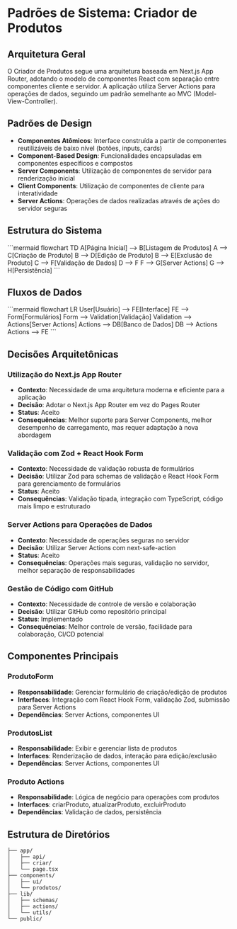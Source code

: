 # Padrões de Sistema: Criador de Produtos

## Arquitetura Geral
O Criador de Produtos segue uma arquitetura baseada em Next.js App Router, adotando o modelo de componentes React com separação entre componentes cliente e servidor. A aplicação utiliza Server Actions para operações de dados, seguindo um padrão semelhante ao MVC (Model-View-Controller).

## Padrões de Design
- **Componentes Atômicos**: Interface construída a partir de componentes reutilizáveis de baixo nível (botões, inputs, cards)
- **Component-Based Design**: Funcionalidades encapsuladas em componentes específicos e compostos
- **Server Components**: Utilização de componentes de servidor para renderização inicial
- **Client Components**: Utilização de componentes de cliente para interatividade
- **Server Actions**: Operações de dados realizadas através de ações do servidor seguras

## Estrutura do Sistema
\`\`\`mermaid
flowchart TD
    A[Página Inicial] --> B[Listagem de Produtos]
    A --> C[Criação de Produto]
    B --> D[Edição de Produto]
    B --> E[Exclusão de Produto]
    C --> F[Validação de Dados]
    D --> F
    F --> G[Server Actions]
    G --> H[Persistência]
\`\`\`

## Fluxos de Dados
\`\`\`mermaid
flowchart LR
    User[Usuário] --> FE[Interface]
    FE --> Form[Formulários]
    Form --> Validation[Validação]
    Validation --> Actions[Server Actions]
    Actions --> DB[Banco de Dados]
    DB --> Actions
    Actions --> FE
\`\`\`

## Decisões Arquitetônicas
### Utilização do Next.js App Router
- **Contexto**: Necessidade de uma arquitetura moderna e eficiente para a aplicação
- **Decisão**: Adotar o Next.js App Router em vez do Pages Router
- **Status**: Aceito
- **Consequências**: Melhor suporte para Server Components, melhor desempenho de carregamento, mas requer adaptação à nova abordagem

### Validação com Zod + React Hook Form
- **Contexto**: Necessidade de validação robusta de formulários
- **Decisão**: Utilizar Zod para schemas de validação e React Hook Form para gerenciamento de formulários
- **Status**: Aceito
- **Consequências**: Validação tipada, integração com TypeScript, código mais limpo e estruturado

### Server Actions para Operações de Dados
- **Contexto**: Necessidade de operações seguras no servidor
- **Decisão**: Utilizar Server Actions com next-safe-action
- **Status**: Aceito
- **Consequências**: Operações mais seguras, validação no servidor, melhor separação de responsabilidades

### Gestão de Código com GitHub
- **Contexto**: Necessidade de controle de versão e colaboração
- **Decisão**: Utilizar GitHub como repositório principal
- **Status**: Implementado
- **Consequências**: Melhor controle de versão, facilidade para colaboração, CI/CD potencial

## Componentes Principais
### ProdutoForm
- **Responsabilidade**: Gerenciar formulário de criação/edição de produtos
- **Interfaces**: Integração com React Hook Form, validação Zod, submissão para Server Actions
- **Dependências**: Server Actions, componentes UI

### ProdutosList
- **Responsabilidade**: Exibir e gerenciar lista de produtos
- **Interfaces**: Renderização de dados, interação para edição/exclusão
- **Dependências**: Server Actions, componentes UI

### Produto Actions
- **Responsabilidade**: Lógica de negócio para operações com produtos
- **Interfaces**: criarProduto, atualizarProduto, excluirProduto
- **Dependências**: Validação de dados, persistência

## Estrutura de Diretórios
```
├── app/
│   ├── api/
│   ├── criar/
│   └── page.tsx
├── components/
│   ├── ui/
│   └── produtos/
├── lib/
│   ├── schemas/
│   ├── actions/
│   └── utils/
└── public/
```
